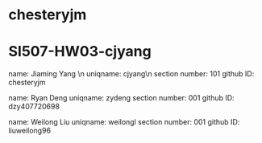 # chesteryjm
# SI507-HW03-cjyang

name: Jiaming Yang \n
uniqname: cjyang\n
section number: 101
github ID: chesteryjm

name: Ryan Deng
uniqname: zydeng
section number: 001
github ID: dzy407720698

name: Weilong Liu
uniqname: weilongl
section number: 001
github ID: liuweilong96

